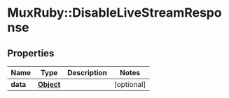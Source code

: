 # MuxRuby::DisableLiveStreamResponse

## Properties
Name | Type | Description | Notes
------------ | ------------- | ------------- | -------------
**data** | [**Object**](.md) |  | [optional] 



